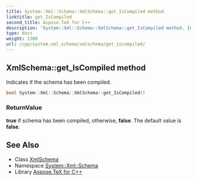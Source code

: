 ```yaml
---
title: System::Xml::Schema::XmlSchema::get_IsCompiled method
linktitle: get_IsCompiled
second_title: Aspose.TeX for C++
description: 'System::Xml::Schema::XmlSchema::get_IsCompiled method. Indicates if the schema has been compiled in C++.'
type: docs
weight: 1300
url: /cpp/system.xml.schema/xmlschema/get_iscompiled/
---
```

## XmlSchema::get_IsCompiled method


Indicates if the schema has been compiled.

```cpp
bool System::Xml::Schema::XmlSchema::get_IsCompiled()
```


### ReturnValue

**true** if schema has been compiled, otherwise, **false**. The default value is **false**.

## See Also

* Class [XmlSchema](../)
* Namespace [System::Xml::Schema](../../)
* Library [Aspose.TeX for C++](../../../)
